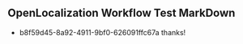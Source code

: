 ## OpenLocalization Workflow Test MarkDown
* b8f59d45-8a92-4911-9bf0-626091ffc67a 
thanks!<!--HONumber=Mar16_HO2-->
